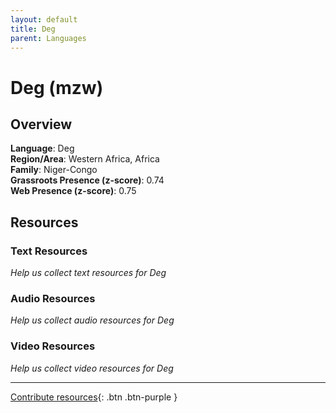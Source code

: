 ```yaml
---
layout: default
title: Deg
parent: Languages
---
```


# Deg (mzw)

## Overview

**Language**: Deg  
**Region/Area**: Western Africa, Africa  
**Family**: Niger-Congo  
**Grassroots Presence (z-score)**: 0.74  
**Web Presence (z-score)**: 0.75  

## Resources

### Text Resources
*Help us collect text resources for Deg*

### Audio Resources
*Help us collect audio resources for Deg*

### Video Resources
*Help us collect video resources for Deg*

---

[Contribute resources](https://forms.office.com/e/1SfLJx3u1r){: .btn .btn-purple }
